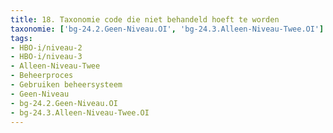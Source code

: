 ```yaml
---
title: 18. Taxonomie code die niet behandeld hoeft te worden
taxonomie: ['bg-24.2.Geen-Niveau.OI', 'bg-24.3.Alleen-Niveau-Twee.OI']
tags:
- HBO-i/niveau-2
- HBO-i/niveau-3
- Alleen-Niveau-Twee
- Beheerproces
- Gebruiken beheersysteem
- Geen-Niveau
- bg-24.2.Geen-Niveau.OI
- bg-24.3.Alleen-Niveau-Twee.OI
---
```

